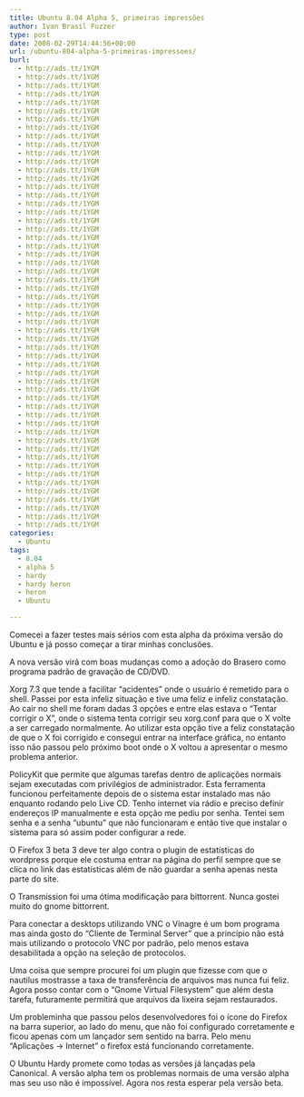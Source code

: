 ```yaml
---
title: Ubuntu 8.04 Alpha 5, primeiras impressões
author: Ivan Brasil Fuzzer
type: post
date: 2008-02-29T14:44:56+00:00
url: /ubuntu-804-alpha-5-primeiras-impressoes/
burl:
  - http://ads.tt/1YGM
  - http://ads.tt/1YGM
  - http://ads.tt/1YGM
  - http://ads.tt/1YGM
  - http://ads.tt/1YGM
  - http://ads.tt/1YGM
  - http://ads.tt/1YGM
  - http://ads.tt/1YGM
  - http://ads.tt/1YGM
  - http://ads.tt/1YGM
  - http://ads.tt/1YGM
  - http://ads.tt/1YGM
  - http://ads.tt/1YGM
  - http://ads.tt/1YGM
  - http://ads.tt/1YGM
  - http://ads.tt/1YGM
  - http://ads.tt/1YGM
  - http://ads.tt/1YGM
  - http://ads.tt/1YGM
  - http://ads.tt/1YGM
  - http://ads.tt/1YGM
  - http://ads.tt/1YGM
  - http://ads.tt/1YGM
  - http://ads.tt/1YGM
  - http://ads.tt/1YGM
  - http://ads.tt/1YGM
  - http://ads.tt/1YGM
  - http://ads.tt/1YGM
  - http://ads.tt/1YGM
  - http://ads.tt/1YGM
  - http://ads.tt/1YGM
  - http://ads.tt/1YGM
  - http://ads.tt/1YGM
  - http://ads.tt/1YGM
  - http://ads.tt/1YGM
  - http://ads.tt/1YGM
  - http://ads.tt/1YGM
  - http://ads.tt/1YGM
  - http://ads.tt/1YGM
  - http://ads.tt/1YGM
  - http://ads.tt/1YGM
  - http://ads.tt/1YGM
  - http://ads.tt/1YGM
  - http://ads.tt/1YGM
  - http://ads.tt/1YGM
  - http://ads.tt/1YGM
  - http://ads.tt/1YGM
  - http://ads.tt/1YGM
  - http://ads.tt/1YGM
  - http://ads.tt/1YGM
  - http://ads.tt/1YGM
  - http://ads.tt/1YGM
  - http://ads.tt/1YGM
  - http://ads.tt/1YGM
  - http://ads.tt/1YGM
categories:
  - Ubuntu
tags:
  - 8.04
  - alpha 5
  - hardy
  - hardy heron
  - heron
  - Ubuntu

---
```

Comecei a fazer testes mais sérios com esta alpha da próxima versão do Ubuntu e já posso começar a tirar minhas conclusões.

A nova versão virá com boas mudanças como a adoção do Brasero como programa padrão de gravação de CD/DVD.

Xorg 7.3 que tende a facilitar &#8220;acidentes&#8221; onde o usuário é remetido para o shell. Passei por esta infeliz situação e tive uma feliz e infeliz constatação. Ao cair no shell me foram dadas 3 opções e entre elas estava o &#8220;Tentar corrigir o X&#8221;, onde o sistema tenta corrigir seu xorg.conf para que o X volte a ser carregado normalmente. Ao utilizar esta opção tive a feliz constatação de que o X foi corrigido e consegui entrar na interface gráfica, no entanto isso não passou pelo próximo boot onde o X voltou a apresentar o mesmo problema anterior.

PolicyKit que permite que algumas tarefas dentro de aplicações normais sejam executadas com privilégios de administrador. Esta ferramenta funcionou perfeitamente depois de o sistema estar instalado mas não enquanto rodando pelo Live CD. Tenho internet via rádio e preciso definir endereços IP manualmente e esta opção me pediu por senha. Tentei sem senha e a senha &#8220;ubuntu&#8221; que não funcionaram e então tive que instalar o sistema para só assim poder configurar a rede.

O Firefox 3 beta 3 deve ter algo contra o plugin de estatísticas do wordpress porque ele costuma entrar na página do perfil sempre que se clica no link das estatísticas além de não guardar a senha apenas nesta parte do site.

O Transmission foi uma ótima modificação para bittorrent. Nunca gostei muito do gnome bittorrent.

Para conectar a desktops utilizando VNC o Vinagre é um bom programa mas ainda gosto do &#8220;Cliente de Terminal Server&#8221; que a princípio não está mais utilizando o protocolo VNC por padrão, pelo menos estava desabilitada a opção na seleção de protocolos.

Uma coisa que sempre procurei foi um plugin que fizesse com que o nautilus mostrasse a taxa de transferência de arquivos mas nunca fui feliz. Agora posso contar com o &#8220;Gnome Virtual Filesystem&#8221; que além desta tarefa, futuramente permitirá que arquivos da lixeira sejam restaurados.

Um probleminha que passou pelos desenvolvedores foi o ícone do Firefox na barra superior, ao lado do menu, que não foi configurado corretamente e ficou apenas com um lançador sem sentido na barra. Pelo menu &#8220;Aplicações -> Internet&#8221; o firefox está funcionando corretamente.

O Ubuntu Hardy promete como todas as versões já lançadas pela Canonical. A versão alpha tem os problemas normais de uma versão alpha mas seu uso não é impossível. Agora nos resta esperar pela versão beta.